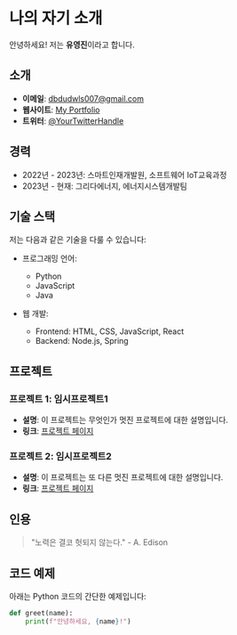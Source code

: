 # 나의 자기 소개

안녕하세요! 저는 **유영진**이라고 합니다. 

## 소개

- **이메일**: dbdudwls007@gmail.com
- **웹사이트**: [My Portfolio](https://www.example.com)
- **트위터**: [@YourTwitterHandle](https://twitter.com/YourTwitterHandle)

## 경력

- 2022년 - 2023년: 스마트인재개발원, 소프트웨어 IoT교육과정
- 2023년 - 현재: 그리다에너지, 에너지시스템개발팀

## 기술 스택

저는 다음과 같은 기술을 다룰 수 있습니다:

- 프로그래밍 언어: 
  - Python
  - JavaScript
  - Java

- 웹 개발:
  - Frontend: HTML, CSS, JavaScript, React
  - Backend: Node.js, Spring

## 프로젝트

### 프로젝트 1: 임시프로젝트1

- **설명**: 이 프로젝트는 무엇인가 멋진 프로젝트에 대한 설명입니다.
- **링크**: [프로젝트 페이지](https://github.com/yourusername/project1)

### 프로젝트 2: 임시프로젝트2

- **설명**: 이 프로젝트는 또 다른 멋진 프로젝트에 대한 설명입니다.
- **링크**: [프로젝트 페이지](https://github.com/yourusername/project2)

## 인용

> "노력은 결코 헛되지 않는다." - A. Edison

## 코드 예제

아래는 Python 코드의 간단한 예제입니다:

```python
def greet(name):
    print(f"안녕하세요, {name}!")
